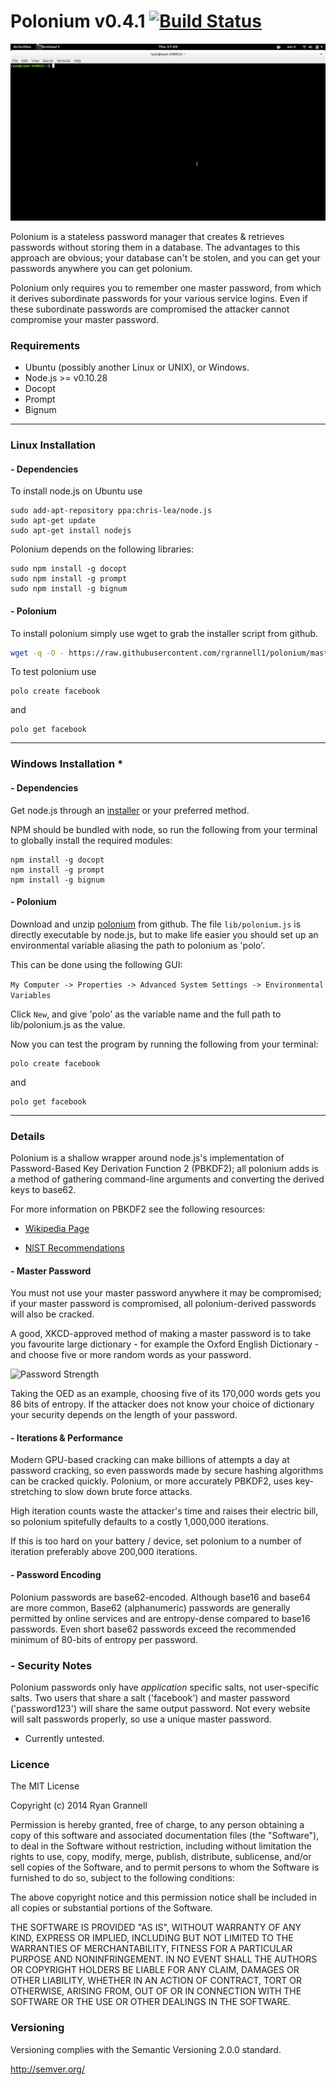 Polonium v0.4.1 [![Build Status](https://travis-ci.org/rgrannell1/polonium.png?branch=master)](https://travis-ci.org/rgrannell1/polonium)
========

<img src="polonium.gif"> </img>

Polonium is a stateless password manager that creates
& retrieves passwords without storing them in a database.
The advantages to this approach are obvious; your database can't be
stolen, and you can get your passwords anywhere you can get polonium.

Polonium only requires you to remember one master password, from which it
derives subordinate passwords for your various service logins. Even if these
subordinate passwords are compromised the attacker cannot compromise your
master password.

### Requirements

* Ubuntu (possibly another Linux or UNIX), or Windows.
* Node.js >= v0.10.28
* Docopt
* Prompt
* Bignum

--------------------------------

### Linux Installation

#### - Dependencies

To install node.js on Ubuntu use

```
sudo add-apt-repository ppa:chris-lea/node.js
sudo apt-get update
sudo apt-get install nodejs
```

Polonium depends on the following libraries:

```
sudo npm install -g docopt
sudo npm install -g prompt
sudo npm install -g bignum
```

#### - Polonium

To install polonium simply use wget to grab the installer script from github.

```bash
wget -q -O - https://raw.githubusercontent.com/rgrannell1/polonium/master/install.sh | bash
```

To test polonium use

```
polo create facebook
```

and

```
polo get facebook
```

--------------------------------

### Windows Installation *

#### - Dependencies

Get node.js through an [installer](http://nodejs.org/dist/v0.10.31/x64/node.exe) or your preferred method.

NPM should be bundled with node, so run the following from your terminal to globally install the
required modules:

```
npm install -g docopt
npm install -g prompt
npm install -g bignum
```

#### - Polonium

Download and unzip [polonium](https://github.com/rgrannell1/polonium/archive/master.zip) from github. The
file `lib/polonium.js` is directly executable by node.js, but to make life easier you should set up an environmental
variable aliasing the path to polonium as 'polo'.

This can be done using the following GUI:

`My Computer -> Properties -> Advanced System Settings -> Environmental Variables`

Click `New`, and give 'polo' as the variable name and the full path to lib/polonium.js as the value.

Now you can test the program by running the following from your terminal:

```
polo create facebook
```

and

```
polo get facebook
```

--------------------------------

### Details

Polonium is a shallow wrapper around node.js's implementation of
Password-Based Key Derivation Function 2 (PBKDF2); all polonium adds is
a method of gathering command-line arguments and converting the derived
keys to base62.

For more information on PBKDF2 see the following resources:

* [Wikipedia Page](https://en.wikipedia.org/wiki/PBKDF2)

* [NIST Recommendations](http://csrc.nist.gov/publications/nistpubs/800-132/nist-sp800-132.pdf)

#### - Master Password

You must not use your master password anywhere it may be compromised; if your
master password is compromised, all polonium-derived passwords will also be
cracked.

A good, XKCD-approved method of making a master password is to take you favourite large
dictionary - for example the Oxford English Dictionary - and choose five
or more random words as your password.

<img src="http://imgs.xkcd.com/comics/password_strength.png" title="To anyone who understands information theory and security and is in an infuriating argument with someone who does not (possibly involving mixed case), I sincerely apologize." alt="Password Strength" width="500" />

Taking the OED as an example, choosing five of its 170,000 words gets you 86 bits of entropy. If the
attacker does not know your choice of dictionary your security depends on the length of your
password.

#### - Iterations & Performance

Modern GPU-based cracking can make billions of attempts a day at password cracking, so even
passwords made by secure hashing algorithms can be cracked quickly. Polonium, or more accurately PBKDF2,
uses key-stretching to slow down brute force attacks.

High iteration counts waste the attacker's time and raises their electric bill, so polonium
spitefully defaults to a costly 1,000,000 iterations.

If this is too hard on your battery / device, set polonium to a number of iteration
preferably above 200,000 iterations.

#### - Password Encoding

Polonium passwords are base62-encoded. Although base16 and base64 are more common,
Base62 (alphanumeric) passwords are generally permitted by online services
and are entropy-dense compared to base16 passwords. Even short base62 passwords
exceed the recommended minimum of 80-bits of entropy per password.

### - Security Notes

Polonium passwords only have *application* specific salts, not user-specific salts.
Two users that share a salt ('facebook') and master password ('password123') will share
the same output password. Not every website will salt passwords properly, so use a
unique master password.


* Currently untested.


### Licence

The MIT License

Copyright (c) 2014 Ryan Grannell

Permission is hereby granted, free of charge, to any person obtaining a copy of this software and associated documentation files (the "Software"), to deal in the Software without restriction, including without limitation the rights to use, copy, modify, merge, publish, distribute, sublicense, and/or sell copies of the Software, and to permit persons to whom the Software is furnished to do so, subject to the following conditions:

The above copyright notice and this permission notice shall be included in all copies or substantial portions of the Software.

THE SOFTWARE IS PROVIDED "AS IS", WITHOUT WARRANTY OF ANY KIND, EXPRESS OR IMPLIED, INCLUDING BUT NOT LIMITED TO THE WARRANTIES OF MERCHANTABILITY, FITNESS FOR A PARTICULAR PURPOSE AND NONINFRINGEMENT. IN NO EVENT SHALL THE AUTHORS OR COPYRIGHT HOLDERS BE LIABLE FOR ANY CLAIM, DAMAGES OR OTHER LIABILITY, WHETHER IN AN ACTION OF CONTRACT, TORT OR OTHERWISE, ARISING FROM, OUT OF OR IN CONNECTION WITH THE SOFTWARE OR THE USE OR OTHER DEALINGS IN THE SOFTWARE.

### Versioning

Versioning complies with the Semantic Versioning 2.0.0 standard.

http://semver.org/
